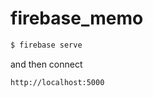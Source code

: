 # firebase_memo


```bash
$ firebase serve
```

and then connect

```bash
http://localhost:5000
```

